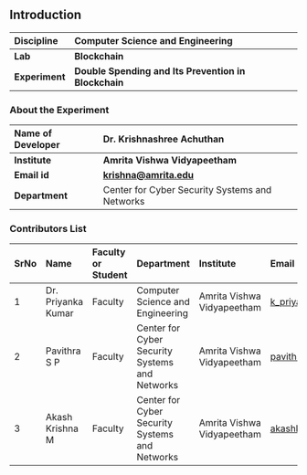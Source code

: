 ## Introduction


<b>Discipline | <b>Computer Science and Engineering
:--|:--|
<b> Lab | <b>Blockchain
<b> Experiment|     <b>Double Spending and Its Prevention in Blockchain

### About the Experiment 


<b>Name of Developer | <b> Dr. Krishnashree Achuthan
:--|:--|
<b> Institute | <b>  Amrita Vishwa Vidyapeetham 
<b> Email id|     <b>    krishna@amrita.edu
<b> Department |   Center for Cyber Security Systems and Networks


### Contributors List

SrNo | Name | Faculty or Student | Department| Institute | Email id
:--|:--|:--|:--|:--|:--|
1 |Dr. Priyanka Kumar| Faculty |Computer Science and Engineering| Amrita Vishwa Vidyapeetham |k_priyanka@cb.amrita.edu	
2 |Pavithra S P  |Faculty | Center for Cyber Security Systems and Networks |Amrita Vishwa Vidyapeetham | pavithrasp@am.amrita.edu
3 | Akash Krishna M | Faculty | Center for Cyber Security Systems and Networks| Amrita Vishwa Vidyapeetham |akashkrishnam@am.amrita.edu


